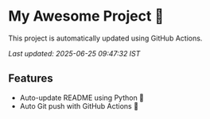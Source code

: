 # My Awesome Project 🚀

This project is automatically updated using GitHub Actions.

_Last updated: 2025-06-25 09:47:32 IST_

## Features
- Auto-update README using Python 🐍
- Auto Git push with GitHub Actions 🤖
